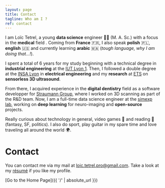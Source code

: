 ```yaml
---
layout: page
title: Contact
tagline: Who am I ?
ref: contact
---
```


I am Loïc Tetrel, a young **data science** engineer 👨‍🔬 (M. A. Sc.) with a focus in the **medical** field . 
Coming from **France** 🇫🇷, I also speak **polish** 🇵🇱, **english** 🇺🇸 and currently learning **arabic** 🇲🇦 (*tough language, why I am doing that...!*).

I spent a total of 6 years for my study beginning with a technical degree in **industrial engineering** at the [IUT Lyon 1](https://iut.univ-lyon1.fr/formation/offre-de-formations/gim/dut-genie-industriel-et-maintenance-602581.kjsp?RH=1432134288557). Then, I followed a double degree at the [INSA Lyon](https://www.insa-lyon.fr/) in **electrical engineering** and my **research** at [ETS](https://www.etsmtl.ca/) on **sensorless 3D ultrasound**.

From there, I acquired experience in the **digital dentistry** field as a software developper for [Straumann Group](https://www.straumann.com/group/en/home.html), where I worked on 3D scanning as part of the R&D team.
Now, I am a full-time data science engineer at the [simexp lab](https://simexp.github.io/lab-website/), working on **deep learning** for neuro-imaging and **open-source** projects.

Really curious about technology in general, video games 🤖 and reading 📖 (fantasy, SF, politics). I also do sport, play guitar in my spare time and love traveling all around the world 🌍.

# Contact

You can contact me via my mail at <a href="mailto:loic.tetrel.pro@gmail.com"> loic.tetrel.pro@gmail.com</a>.
Take a look at my [résumé](/assets/resume/cv.pdf) if you like my profile.

[Go to the Home Page]({{ '/' | absolute_url }})

